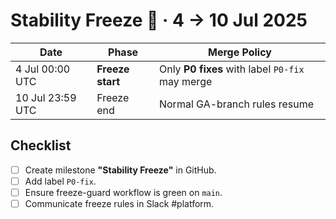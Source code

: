 # Stability Freeze 🚥  · 4 → 10 Jul 2025

| Date | Phase | Merge Policy |
| --- | --- | --- |
| 4 Jul 00:00 UTC | **Freeze start** | Only **P0 fixes** with label `P0-fix` may merge |
| 10 Jul 23:59 UTC | Freeze end | Normal GA-branch rules resume |

## Checklist
- [ ] Create milestone **"Stability Freeze"** in GitHub.
- [ ] Add label `P0-fix`.
- [ ] Ensure freeze-guard workflow is green on `main`.
- [ ] Communicate freeze rules in Slack #platform.

<!-- TODO: link Slack announcement thread -->
